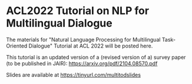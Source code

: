 # ACL2022 Tutorial on NLP for Multilingual Dialogue


The materials for "Natural Language Processing for Multilingual Task-Oriented Dialogue" Tutorial at ACL 2022 will be posted here.



This tutorial is an updated version of a (revised version of a) survey paper (to be published in JAIR):
https://arxiv.org/pdf/2104.08570.pdf


Slides are available at https://tinyurl.com/multitodslides

